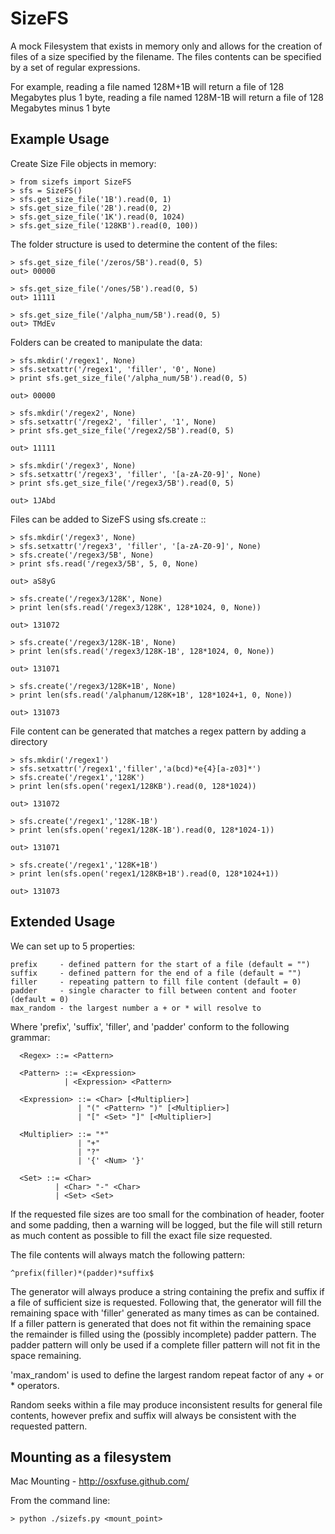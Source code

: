 SizeFS
======

A mock Filesystem that exists in memory only and allows for the creation of
files of a size specified by the filename. The files contents can be specified
by a set of regular expressions.

For example, reading a file named 128M+1B will return a file of 128 Megabytes
plus 1 byte, reading a file named 128M-1B will return a file of 128 Megabytes
minus 1 byte

Example Usage
--------------

Create Size File objects in memory:

    > from sizefs import SizeFS
    > sfs = SizeFS()
    > sfs.get_size_file('1B').read(0, 1)
    > sfs.get_size_file('2B').read(0, 2)
    > sfs.get_size_file('1K').read(0, 1024)
    > sfs.get_size_file('128KB').read(0, 100))

The folder structure is used to determine the content of the files:

    > sfs.get_size_file('/zeros/5B').read(0, 5)
    out> 00000

    > sfs.get_size_file('/ones/5B').read(0, 5)
    out> 11111

    > sfs.get_size_file('/alpha_num/5B').read(0, 5)
    out> TMdEv

Folders can be created to manipulate the data:

    > sfs.mkdir('/regex1', None)
    > sfs.setxattr('/regex1', 'filler', '0', None)
    > print sfs.get_size_file('/alpha_num/5B').read(0, 5)

    out> 00000

    > sfs.mkdir('/regex2', None)
    > sfs.setxattr('/regex2', 'filler', '1', None)
    > print sfs.get_size_file('/regex2/5B').read(0, 5)

    out> 11111

    > sfs.mkdir('/regex3', None)
    > sfs.setxattr('/regex3', 'filler', '[a-zA-Z0-9]', None)
    > print sfs.get_size_file('/regex3/5B').read(0, 5)

    out> 1JAbd

Files can be added to SizeFS using sfs.create ::

    > sfs.mkdir('/regex3', None)
    > sfs.setxattr('/regex3', 'filler', '[a-zA-Z0-9]', None)
    > sfs.create('/regex3/5B', None)
    > print sfs.read('/regex3/5B', 5, 0, None)

    out> aS8yG

    > sfs.create('/regex3/128K', None)
    > print len(sfs.read('/regex3/128K', 128*1024, 0, None))

    out> 131072

    > sfs.create('/regex3/128K-1B', None)
    > print len(sfs.read('/regex3/128K-1B', 128*1024, 0, None))

    out> 131071

    > sfs.create('/regex3/128K+1B', None)
    > print len(sfs.read('/alphanum/128K+1B', 128*1024+1, 0, None))

    out> 131073

File content can be generated that matches a regex pattern by adding a directory

    > sfs.mkdir('/regex1')
    > sfs.setxattr('/regex1','filler','a(bcd)*e{4}[a-z03]*')
    > sfs.create('/regex1','128K')
    > print len(sfs.open('regex1/128KB').read(0, 128*1024))

    out> 131072

    > sfs.create('/regex1','128K-1B')
    > print len(sfs.open('regex1/128K-1B').read(0, 128*1024-1))

    out> 131071

    > sfs.create('/regex1','128K+1B')
    > print len(sfs.open('regex1/128KB+1B').read(0, 128*1024+1))

    out> 131073


Extended Usage
--------------

We can set up to 5 properties:

    prefix     - defined pattern for the start of a file (default = "")
    suffix     - defined pattern for the end of a file (default = "")
    filler     - repeating pattern to fill file content (default = 0)
    padder     - single character to fill between content and footer (default = 0)
    max_random - the largest number a + or * will resolve to 

Where 'prefix', 'suffix', 'filler', and 'padder' conform to the following
grammar:

      <Regex> ::= <Pattern>

      <Pattern> ::= <Expression>
                | <Expression> <Pattern>

      <Expression> ::= <Char> [<Multiplier>]
                   | "(" <Pattern> ")" [<Multiplier>]
                   | "[" <Set> "]" [<Multiplier>]

      <Multiplier> ::= "*"
                   | "+"
                   | "?"
                   | '{' <Num> '}'

      <Set> ::= <Char>
              | <Char> "-" <Char>
              | <Set> <Set>

If the requested file sizes are too small for the combination of header, footer
and some padding, then a warning will be logged, but the file will still
return as much content as possible to fill the exact file size requested.

The file contents will always match the following pattern:

    ^prefix(filler)*(padder)*suffix$

The generator will always produce a string containing the prefix and suffix if a
file of sufficient size is requested. Following that, the generator will fill
the remaining space with 'filler' generated as many times as can be contained.
If a filler pattern is generated that does not fit within the remaining space
the remainder is filled using the (possibly incomplete) padder pattern. The
padder pattern will only be used if a complete filler pattern will not fit in
the space remaining.

'max_random' is used to define the largest random repeat factor of any + or *
operators.

Random seeks within a file may produce inconsistent results for general file
contents, however prefix and suffix will always be consistent with the requested
pattern.


Mounting as a filesystem
------------------------

Mac Mounting - http://osxfuse.github.com/

From the command line:

    > python ./sizefs.py <mount_point>


